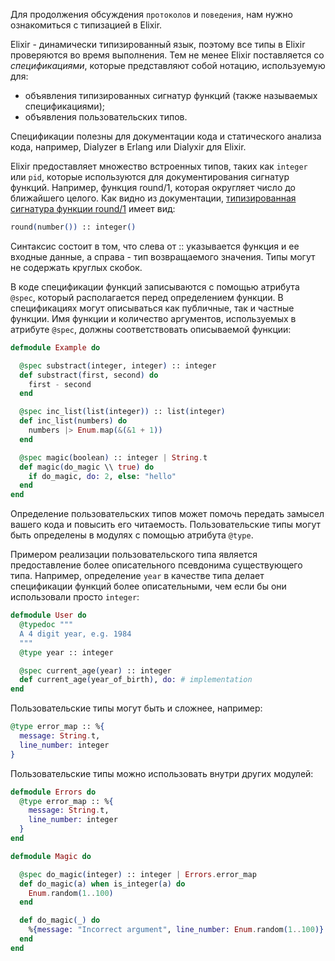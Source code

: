 
Для продолжения обсуждения `протоколов` и `поведения`, нам нужно ознакомиться с типизацией в Elixir.

Elixir - динамически типизированный язык, поэтому все типы в Elixir проверяются во время выполнения. Тем не менее Elixir поставляется со *спецификациями*, которые представляют собой нотацию, используемую для:

- объявления типизированных сигнатур функций (также называемых спецификациями);
- объявления пользовательских типов.

Спецификации полезны для документации кода и статического анализа кода, например, Dialyzer в Erlang или Dialyxir для Elixir.

Elixir предоставляет множество встроенных типов, таких как `integer` или `pid`, которые используются для документирования сигнатур функций. Например, функция round/1, которая округляет число до ближайшего целого. Как видно из документации, [типизированная сигнатура функции round/1](https://hexdocs.pm/elixir/Kernel.html#round/1) имеет вид:

```elixir
round(number()) :: integer()
```

Синтаксис состоит в том, что слева от :: указывается функция и ее входные данные, а справа - тип возвращаемого значения. Типы могут не содержать круглых скобок.

В коде спецификации функций записываются с помощью атрибута `@spec`, который располагается перед определением функции. В спецификациях могут описываться как публичные, так и частные функции. Имя функции и количество аргументов, используемых в атрибуте `@spec`, должны соответствовать описываемой функции:

```elixir
defmodule Example do

  @spec substract(integer, integer) :: integer
  def substract(first, second) do
    first - second
  end

  @spec inc_list(list(integer)) :: list(integer)
  def inc_list(numbers) do
    numbers |> Enum.map(&(&1 + 1))
  end

  @spec magic(boolean) :: integer | String.t
  def magic(do_magic \\ true) do
    if do_magic, do: 2, else: "hello"
  end
end
```

Определение пользовательских типов может помочь передать замысел вашего кода и повысить его читаемость. Пользовательские типы могут быть определены в модулях с помощью атрибута `@type`.

Примером реализации пользовательского типа является предоставление более описательного псевдонима существующего типа. Например, определение `year` в качестве типа делает спецификации функций более описательными, чем если бы они использовали просто `integer`:

```elixir
defmodule User do
  @typedoc """
  A 4 digit year, e.g. 1984
  """
  @type year :: integer

  @spec current_age(year) :: integer
  def current_age(year_of_birth), do: # implementation
end
```

Пользовательские типы могут быть и сложнее, например:

```elixir
@type error_map :: %{
  message: String.t,
  line_number: integer
}
```

Пользовательские типы можно использовать внутри других модулей:

```elixir
defmodule Errors do
  @type error_map :: %{
    message: String.t,
    line_number: integer
  }
end

defmodule Magic do

  @spec do_magic(integer) :: integer | Errors.error_map
  def do_magic(a) when is_integer(a) do
    Enum.random(1..100)
  end

  def do_magic(_) do
    %{message: "Incorrect argument", line_number: Enum.random(1..100)}
  end
end
```
